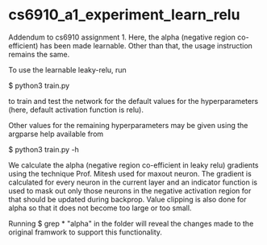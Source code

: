 # cs6910_a1_experiment_learn_relu

Addendum to cs6910 assignment 1. Here, the alpha (negative region co-efficient) has been made learnable. Other than that, the usage instruction remains the same.

To use the learnable leaky-relu, run 

$ python3 train.py 

to train and test the network for the default values for the hyperparameters (here, default activation function is relu).

Other values for the remaining hyperparameters may be given using the argparse help available from 

$ python3 train.py -h

We calculate the alpha (negative region co-efficient in leaky relu) gradients using the technique Prof. Mitesh used for maxout neuron. The gradient is calculated for every neuron in the current layer and an indicator function is used to mask out only those neurons in the negative activation region for that should be updated during backprop. Value clipping is also done for alpha so that it does not become too large or too small.

Running
$ grep * "alpha"
in the folder will reveal the changes made to the original framwork to support this functionality.

